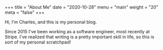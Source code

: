 +++
title = "About Me"
date = "2020-10-28"
menu = "main"
weight = "20"
meta = "false"
+++

Hi, I'm Charles, and this is my personal blog.

Since 2015 I've been working as a software engineer, most recently at Stripe. I've realized that writing is a pretty important skill in life, so this is sort of my personal scratchpad!
